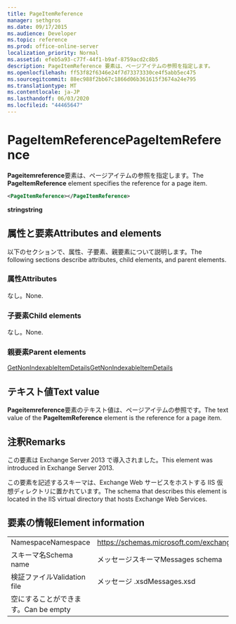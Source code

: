 ```yaml
---
title: PageItemReference
manager: sethgros
ms.date: 09/17/2015
ms.audience: Developer
ms.topic: reference
ms.prod: office-online-server
localization_priority: Normal
ms.assetid: efeb5a93-c77f-44f1-b9af-8759acd2c8b5
description: PageItemReference 要素は、ページアイテムの参照を指定します。
ms.openlocfilehash: ff53f82f6346e24f7d73373330ce4f5abb5ec475
ms.sourcegitcommit: 88ec988f2bb67c1866d06b361615f3674a24e795
ms.translationtype: MT
ms.contentlocale: ja-JP
ms.lasthandoff: 06/03/2020
ms.locfileid: "44465647"
---
```

# <a name="pageitemreference"></a><span data-ttu-id="07b8d-103">PageItemReference</span><span class="sxs-lookup"><span data-stu-id="07b8d-103">PageItemReference</span></span>

<span data-ttu-id="07b8d-104">**Pageitemreference**要素は、ページアイテムの参照を指定します。</span><span class="sxs-lookup"><span data-stu-id="07b8d-104">The **PageItemReference** element specifies the reference for a page item.</span></span> 
  
```XML
<PageItemReference></PageItemReference>
```

 <span data-ttu-id="07b8d-105">**string**</span><span class="sxs-lookup"><span data-stu-id="07b8d-105">**string**</span></span>
## <a name="attributes-and-elements"></a><span data-ttu-id="07b8d-106">属性と要素</span><span class="sxs-lookup"><span data-stu-id="07b8d-106">Attributes and elements</span></span>

<span data-ttu-id="07b8d-107">以下のセクションで、属性、子要素、親要素について説明します。</span><span class="sxs-lookup"><span data-stu-id="07b8d-107">The following sections describe attributes, child elements, and parent elements.</span></span>
  
### <a name="attributes"></a><span data-ttu-id="07b8d-108">属性</span><span class="sxs-lookup"><span data-stu-id="07b8d-108">Attributes</span></span>

<span data-ttu-id="07b8d-109">なし。</span><span class="sxs-lookup"><span data-stu-id="07b8d-109">None.</span></span>
  
### <a name="child-elements"></a><span data-ttu-id="07b8d-110">子要素</span><span class="sxs-lookup"><span data-stu-id="07b8d-110">Child elements</span></span>

<span data-ttu-id="07b8d-111">なし。</span><span class="sxs-lookup"><span data-stu-id="07b8d-111">None.</span></span>
  
### <a name="parent-elements"></a><span data-ttu-id="07b8d-112">親要素</span><span class="sxs-lookup"><span data-stu-id="07b8d-112">Parent elements</span></span>

[<span data-ttu-id="07b8d-113">GetNonIndexableItemDetails</span><span class="sxs-lookup"><span data-stu-id="07b8d-113">GetNonIndexableItemDetails</span></span>](getnonindexableitemdetails.md)
  
## <a name="text-value"></a><span data-ttu-id="07b8d-114">テキスト値</span><span class="sxs-lookup"><span data-stu-id="07b8d-114">Text value</span></span>

<span data-ttu-id="07b8d-115">**Pageitemreference**要素のテキスト値は、ページアイテムの参照です。</span><span class="sxs-lookup"><span data-stu-id="07b8d-115">The text value of the **PageItemReference** element is the reference for a page item.</span></span> 
  
## <a name="remarks"></a><span data-ttu-id="07b8d-116">注釈</span><span class="sxs-lookup"><span data-stu-id="07b8d-116">Remarks</span></span>

<span data-ttu-id="07b8d-117">この要素は Exchange Server 2013 で導入されました。</span><span class="sxs-lookup"><span data-stu-id="07b8d-117">This element was introduced in Exchange Server 2013.</span></span>
  
<span data-ttu-id="07b8d-118">この要素を記述するスキーマは、Exchange Web サービスをホストする IIS 仮想ディレクトリに置かれています。</span><span class="sxs-lookup"><span data-stu-id="07b8d-118">The schema that describes this element is located in the IIS virtual directory that hosts Exchange Web Services.</span></span>
  
## <a name="element-information"></a><span data-ttu-id="07b8d-119">要素の情報</span><span class="sxs-lookup"><span data-stu-id="07b8d-119">Element information</span></span>

|||
|:-----|:-----|
|<span data-ttu-id="07b8d-120">Namespace</span><span class="sxs-lookup"><span data-stu-id="07b8d-120">Namespace</span></span>  <br/> |https://schemas.microsoft.com/exchange/services/2006/messages  <br/> |
|<span data-ttu-id="07b8d-121">スキーマ名</span><span class="sxs-lookup"><span data-stu-id="07b8d-121">Schema name</span></span>  <br/> |<span data-ttu-id="07b8d-122">メッセージスキーマ</span><span class="sxs-lookup"><span data-stu-id="07b8d-122">Messages schema</span></span>  <br/> |
|<span data-ttu-id="07b8d-123">検証ファイル</span><span class="sxs-lookup"><span data-stu-id="07b8d-123">Validation file</span></span>  <br/> |<span data-ttu-id="07b8d-124">メッセージ .xsd</span><span class="sxs-lookup"><span data-stu-id="07b8d-124">Messages.xsd</span></span>  <br/> |
|<span data-ttu-id="07b8d-125">空にすることができます。</span><span class="sxs-lookup"><span data-stu-id="07b8d-125">Can be empty</span></span>  <br/> ||
   

